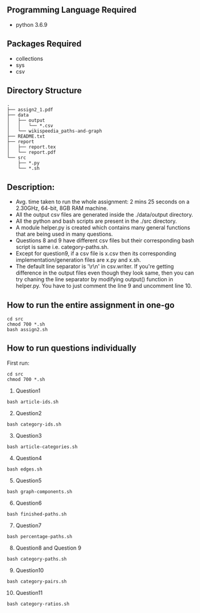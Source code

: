 ## Programming Language Required
- python 3.6.9

## Packages Required
* collections
* sys
* csv

## Directory Structure
```
.
├── assign2_1.pdf
├── data
│   ├── output
│   │   └── *.csv
│   └── wikispeedia_paths-and-graph
├── README.txt
├── report
│   ├── report.tex
│   └── report.pdf
└── src
    ├── *.py
    └── *.sh
```

## Description:
- Avg. time taken to run the whole assignment: 2 mins 25 seconds on a 2.30GHz, 64-bit, 8GB RAM machine.
- All the output csv files are generated inside the ./data/output directory.
- All the python and bash scripts are present in the ./src directory.
- A module helper.py is created which contains many general functions that are being used in many questions. 
- Questions 8 and 9 have different csv files but their corresponding bash script is same i.e. category-paths.sh.
- Except for question9, if a csv file is x.csv then its corresponding implementation/generation files are x.py and x.sh. 
- The default line separator is '\r\n' in csv.writer. If you're getting difference in the output files even though they look same, then you can try chaning the line separator by modifying output() function in helper.py. You have to just comment the line 9 and uncomment line 10.

## How to run the entire assignment in one-go
```
cd src
chmod 700 *.sh
bash assign2.sh
```

## How to run questions individually
First run:
```
cd src
chmod 700 *.sh
```

1. Question1
```
bash article-ids.sh
```

2. Question2
```
bash category-ids.sh
```

3. Question3
```
bash article-categories.sh
```

4. Question4
```
bash edges.sh
```

5. Question5
```
bash graph-components.sh
```

6. Question6
```
bash finished-paths.sh
```

7. Question7
```
bash percentage-paths.sh
```

8. Question8 and Question 9
```
bash category-paths.sh
```

9. Question10
```
bash category-pairs.sh
```

10. Question11
```
bash category-ratios.sh
```
